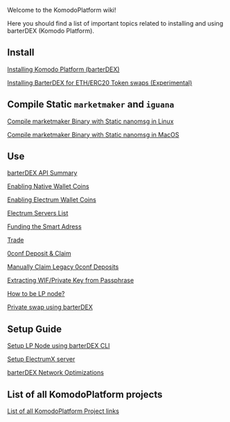 Welcome to the KomodoPlatform wiki!

Here you should find a list of important topics related to installing and using barterDEX (Komodo Platform).

## Install

[Installing Komodo Platform (barterDEX)](https://github.com/KomodoPlatform/KomodoPlatform/wiki/Installing-and-Using-Komodo-Platform-(barterDEX))

[Installing BarterDEX for ETH/ERC20 Token swaps (Experimental)](https://github.com/KomodoPlatform/KomodoPlatform/wiki/Step-by-Step-Setup-Guide-for-ETH-(ERC20)-Token-Swap-Using-barterDEX)

## Compile Static `marketmaker` and `iguana`
[Compile marketmaker Binary with Static nanomsg in Linux](https://github.com/KomodoPlatform/KomodoPlatform/wiki/Compile-marketmaker-Binary-with-Static-nanomsg-in-Linux)

[Compile marketmaker Binary with Static nanomsg in MacOS](https://github.com/KomodoPlatform/KomodoPlatform/wiki/Compile-marketmaker-Binary-with-Static-nanomsg-in-MacOS)

## Use

[barterDEX API Summary](https://github.com/KomodoPlatform/KomodoPlatform/wiki/BarterDEX-API-Summary-by-Category)

[Enabling Native Wallet Coins](https://github.com/KomodoPlatform/KomodoPlatform/wiki/Enabling-Native-Wallet-Coins-for-Trading)

[Enabling Electrum Wallet Coins](https://github.com/KomodoPlatform/KomodoPlatform/wiki/Enabling-Electrum-Wallet-Coins)

[Electrum Servers List](https://github.com/KomodoPlatform/KomodoPlatform/wiki/Electrum-servers-list)

[Funding the Smart Adress](https://github.com/KomodoPlatform/KomodoPlatform/wiki/Funding-the-Smart-Address)

[Trade](https://github.com/KomodoPlatform/KomodoPlatform/wiki/Trade)

[0conf Deposit & Claim](https://github.com/KomodoPlatform/KomodoPlatform/wiki/Processing-InstantDEX-swap-on-barterDEX)

[Manually Claim Legacy 0conf Deposits](https://github.com/KomodoPlatform/KomodoPlatform/wiki/Manually-Claim-0conf-Deposits-Using-Linux)

[Extracting WIF/Private Key from Passphrase](https://github.com/KomodoPlatform/KomodoPlatform/wiki/Extracting-WIF-privkey-from-Komodo-Platform)

[How to be LP node?](https://github.com/KomodoPlatform/KomodoPlatform/wiki/Be-a-marketmaker-or-LP-using-barterDEX-CLI)

[Private swap using barterDEX](https://github.com/KomodoPlatform/KomodoPlatform/wiki/Be-a-marketmaker-or-LP-using-barterDEX-CLI#private-trading-using-barterdex)

## Setup Guide

[Setup LP Node using barterDEX CLI](https://github.com/KomodoPlatform/KomodoPlatform/wiki/Be-a-marketmaker-or-LP-using-barterDEX-CLI)

[Setup ElectrumX server](https://github.com/KomodoPlatform/KomodoPlatform/wiki/ElectrumX-guide-for-barterDEX)

[barterDEX Network Optimizations](https://github.com/KomodoPlatform/KomodoPlatform/wiki/BarterDEX-Network-Optimisations-&-Handle-BarterDEX-on-Very-FAST-Computer)

## List of all KomodoPlatform projects

[List of all KomodoPlatform Project links](https://github.com/KomodoPlatform/KomodoPlatform/wiki/Source-of-all-KomodoPlatform-Repositories-and-Releases)